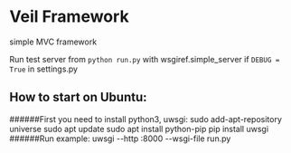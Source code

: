 # Veil Framework
simple MVC framework

Run test server from `python run.py` with wsgiref.simple_server if `DEBUG = True` in settings.py

## How to start on Ubuntu:
######First you need to install python3, uwsgi:
    sudo add-apt-repository universe
    sudo apt update
    sudo apt install python-pip
    pip install uwsgi
######Run example:
    uwsgi --http :8000 --wsgi-file run.py

    